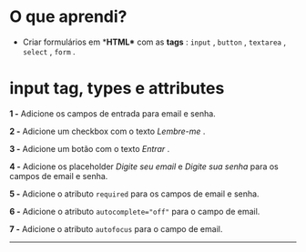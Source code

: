 # O que aprendi?

- Criar formulários em ***HTML\*** com as **tags** : `input` , `button` , `textarea` , `select` , `form` .

# input tag, types e attributes

**1 -** Adicione os campos de entrada para email e senha.

**2 -** Adicione um checkbox com o texto *Lembre-me* .

**3 -** Adicione um botão com o texto *Entrar* .

**4 -** Adicione os placeholder *Digite seu email* e *Digite sua senha* para os campos de email e senha.

**5 -** Adicione o atributo `required` para os campos de email e senha.

**6 -** Adicione o atributo `autocomplete="off"` para o campo de email.

**7 -** Adicione o atributo `autofocus` para o campo de email.

------

